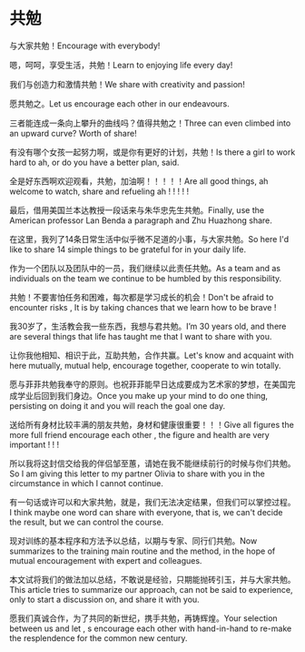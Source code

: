 # 共勉

<p><span class="chinese">与大家共勉！</span><span class="english">Encourage with everybody!</span></p>

<p><span class="chinese">嗯，呵呵，享受生活，共勉！</span><span class="english">Learn to enjoying life every day!</span></p>

<p><span class="chinese">我们与创造力和激情共勉！</span><span class="english">We share with creativity and passion!</span></p>

<p><span class="chinese">愿共勉之。</span><span class="english">Let us encourage each other in our endeavours.</span></p>

<p><span class="chinese">三者能连成一条向上攀升的曲线吗？值得共勉之！</span><span class="english">Three can even climbed into an upward curve? Worth of share!</span></p>

<p><span class="chinese">有没有哪个女孩一起努力啊，或是你有更好的计划，共勉！</span><span class="english">Is there a girl to work hard to ah, or do you have a better plan, said.</span></p>

<p><span class="chinese">全是好东西啊欢迎观看，共勉，加油啊！！！！！</span><span class="english">Are all good things, ah welcome to watch, share and refueling ah ! ! ! ! !</span></p>

<p><span class="chinese">最后，借用美国兰本达教授一段话来与朱华忠先生共勉。</span><span class="english">Finally, use the American professor Lan Benda a paragraph and Zhu Huazhong share.</span></p>

<p><span class="chinese">在这里，我列了14条日常生活中似乎微不足道的小事，与大家共勉。</span><span class="english">So here I'd like to share 14 simple things to be grateful for in your daily life.</span></p>

<p><span class="chinese">作为一个团队以及团队中的一员，我们继续以此责任共勉。</span><span class="english">As a team and as individuals on the team we continue to be humbled by this responsibility.</span></p>

<p><span class="chinese">共勉！不要害怕任务和困难，每次都是学习成长的机会！</span><span class="english">Don't be afraid to encounter risks , It is by taking chances that we learn how to be brave !</span></p>

<p><span class="chinese">我30岁了，生活教会我一些东西，我想与君共勉。</span><span class="english">I’m 30 years old, and there are several things that life has taught me that I want to share with you.</span></p>

<p><span class="chinese">让你我他相知、相识于此，互助共勉，合作共赢。</span><span class="english">Let's know and acquaint with here mutually, mutual help, encourage together, cooperate to win totally.</span></p>

<p><span class="chinese">愿与菲菲共勉我奉守的原则。也祝菲菲能早日达成要成为艺术家的梦想，在美国完成学业后回到我们身边。</span><span class="english">Once you make up your mind to do one thing, persisting on doing it and you will reach the goal one day.</span></p>

<p><span class="chinese">送给所有身材比较丰满的朋友共勉，身材和健康很重要！！！</span><span class="english">Give all figures the more full friend encourage each other , the figure and health are very important ! ! !</span></p>

<p><span class="chinese">所以我将这封信交给我的伴侣邹至蕙，请她在我不能继续前行的时候与你们共勉。</span><span class="english">So I am giving this letter to my partner Olivia to share with you in the circumstance in which I cannot continue.</span></p>

<p><span class="chinese">有一句话或许可以和大家共勉，就是，我们无法决定结果，但我们可以掌控过程。</span><span class="english">I think maybe one word can share with everyone, that is, we can't decide the result, but we can control the course.</span></p>

<p><span class="chinese">现对训练的基本程序和方法予以总结，以期与专家、同行们共勉。</span><span class="english">Now summarizes to the training main routine and the method, in the hope of mutual encouragement with expert and colleagues.</span></p>

<p><span class="chinese">本文试将我们的做法加以总结，不敢说是经验，只期能抛砖引玉，并与大家共勉。</span><span class="english">This article tries to summarize our approach, can not be said to experience, only to start a discussion on, and share it with you.</span></p>

<p><span class="chinese">愿我们真诚合作，为了共同的新世纪，携手共勉，再铸辉煌。</span><span class="english">Your selection between us and let , s encourage each other with hand-in-hand to re-make the resplendence for the common new century.</span></p>

